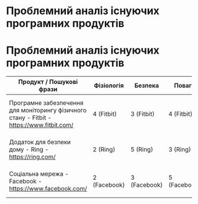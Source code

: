 # Проблемний аналіз існуючих програмних продуктів

# Проблемний аналіз існуючих програмних продуктів

| Продукт / Пошукові фрази                                         | Фізіологія | Безпека | Повага | Тип ліцензії | Примітка                                         |
|------------------------------------------------------------------|------------|---------|--------|--------------|-------------------------------------------------|
| Програмне забезпечення для моніторингу фізичного стану - Fitbit - https://www.fitbit.com/ | 4 (Fitbit) | 3 (Fitbit) | 4 (Fitbit) | Платна (Fitbit) | Популярний пристрій для відстеження фізіологічних показників - https://www.fitbit.com/ та здоров'я |
| Додаток для безпеки дому - Ring - https://ring.com/                 | 2 (Ring) | 5 (Ring) | 3 (Ring) | Платна (Ring) | Камери та система моніторингу для забезпечення безпеки вдома - https://ring.com/ |
| Соціальна мережа - Facebook - https://www.facebook.com/           | 2 (Facebook) | 3 (Facebook) | 5 (Facebook) | Безкоштовна (Facebook) | Основний акцент на спілкуванні та взаємодії користувачів - https://www.facebook.com/ |


